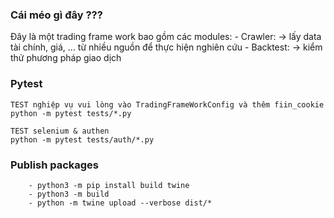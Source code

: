 ### Cái méo gì đây ??? ###

Đây là một trading frame work bao gồm các modules:
    - Crawler: -> lấy data tài chính, giá, ... từ nhiều nguồn để thực hiện nghiên cứu
    - Backtest: -> kiểm thử phương pháp giao dịch

### Pytest ###
```
TEST nghiệp vụ vui lòng vào TradingFrameWorkConfig và thêm fiin_cookie
python -m pytest tests/*.py
```

```
TEST selenium & authen
python -m pytest tests/auth/*.py
```

### Publish packages ###
```
    - python3 -m pip install build twine
    - python3 -m build
    - python -m twine upload --verbose dist/*
```